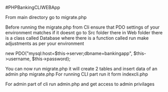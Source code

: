 #PHPBankingCLIWEBApp

From main directory go to migrate.php 

Before running the migrate.php from Cli ensure that PDO settings of your environment matches if it doesnt go to 
Src folder there in Web folder there is a class called Database where there is a function called run make adjustments as per your environment

new PDO("mysql:host=$this->server;dbname=bankingapp", $this->username, $this->password);

You can now run migrate.php it will create 2 tables and insert data of an admin
php migrate.php 
For running CLI part run it form indexcli.php

For admin part of cli run admin.php and get access to admin privilages
